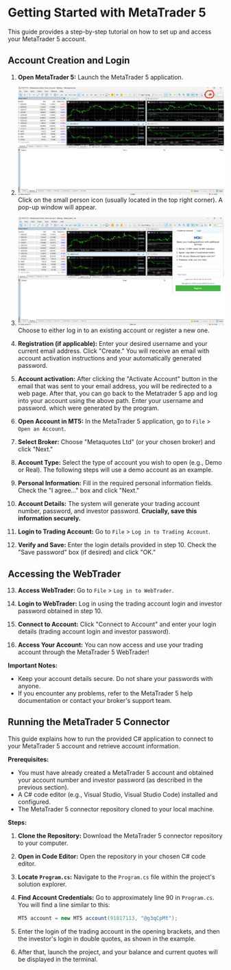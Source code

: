# Getting Started with MetaTrader 5

This guide provides a step-by-step tutorial on how to set up and access your MetaTrader 5 account.

## Account Creation and Login

1. **Open MetaTrader 5:** Launch the MetaTrader 5 application.

2. ![**Access Account Management:**](ImagesForGuidance/1..png)Click on the small person icon (usually located in the top right corner).  A pop-up window will appear.

3. ![**Login or Register:**](ImagesForGuidance/2..png) Choose to either log in to an existing account or register a new one.

4. **Registration (if applicable):** Enter your desired username and your current email address. Click "Create." You will receive an email with account activation instructions and your automatically generated password.

5. **Account activation:** After clicking the "Activate Account" button in the email that was sent to your email address, you will be redirected to a web page. After that, you can go back to the Metatrader 5 app and log into your account using the above path. Enter your username and password. which were generated by the program.

6. **Open Account in MT5:** In the MetaTrader 5 application, go to `File` > `Open an Account`.

7. **Select Broker:** Choose "Metaquotes Ltd" (or your chosen broker) and click "Next."

8. **Account Type:** Select the type of account you wish to open (e.g., Demo or Real).  The following steps will use a demo account as an example.

9. **Personal Information:** Fill in the required personal information fields. Check the "I agree..." box and click "Next."

10. **Account Details:** The system will generate your trading account number, password, and investor password.  **Crucially, save this information securely.**

11. **Login to Trading Account:** Go to `File` > `Log in to Trading Account`.

12. **Verify and Save:** Enter the login details provided in step 10. Check the "Save password" box (if desired) and click "OK."

## Accessing the WebTrader

13. **Access WebTrader:** Go to `File` > `Log in to WebTrader`.

14. **Login to WebTrader:**  Log in using the trading account login and investor password obtained in step 10.

15. **Connect to Account:** Click "Connect to Account" and enter your login details (trading account login and investor password).

16. **Access Your Account:** You can now access and use your trading account through the MetaTrader 5 WebTrader!


**Important Notes:**

* Keep your account details secure.  Do not share your passwords with anyone.
* If you encounter any problems, refer to the MetaTrader 5 help documentation or contact your broker's support team.

## Running the MetaTrader 5 Connector

This guide explains how to run the provided C# application to connect to your MetaTrader 5 account and retrieve account information.

**Prerequisites:**

* You must have already created a MetaTrader 5 account and obtained your account number and investor password (as described in the previous section).
* A C# code editor (e.g., Visual Studio, Visual Studio Code) installed and configured.
* The MetaTrader 5 connector repository cloned to your local machine.


**Steps:**

1. **Clone the Repository:** Download the MetaTrader 5 connector repository to your computer.

2. **Open in Code Editor:** Open the repository in your chosen C# code editor.

3. **Locate `Program.cs`:**  Navigate to the `Program.cs` file within the project's solution explorer.

4. **Find Account Credentials:** Go to approximately line 90 in `Program.cs`. You will find a line similar to this:

   ```csharp
   MT5 account = new MT5 account(91817113, "@g3qCpMt"); 

5. Enter the login of the trading account in the opening brackets, and then the investor's login in double quotes, as shown in the example.

6. After that, launch the project, and your balance and current quotes will be displayed in the terminal.
